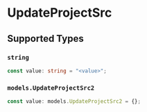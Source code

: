 # UpdateProjectSrc


## Supported Types

### `string`

```typescript
const value: string = "<value>";
```

### `models.UpdateProjectSrc2`

```typescript
const value: models.UpdateProjectSrc2 = {};
```

